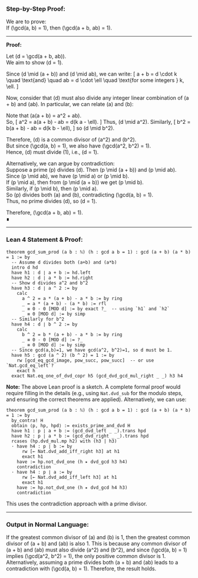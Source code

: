 ### Step-by-Step Proof:

We are to prove:  
If \(\gcd(a, b) = 1\), then \(\gcd(a + b, ab) = 1\).

---

**Proof:**

Let \(d = \gcd(a + b, ab)\).  
We aim to show \(d = 1\).

Since \(d \mid (a + b)\) and \(d \mid ab\), we can write:
\[
a + b = d \cdot k \quad \text{and} \quad ab = d \cdot \ell \quad \text{for some integers } k, \ell.
\]

Now, consider that \(d\) must also divide any integer linear combination of \(a + b\) and \(ab\). In particular, we can relate \(a\) and \(b\):

Note that \(a(a + b) = a^2 + ab\).  
So,
\[
a^2 = a(a + b) - ab = d(k a - \ell).
\]
Thus, \(d \mid a^2\). Similarly,
\[
b^2 = b(a + b) - ab = d(k b - \ell),
\]
so \(d \mid b^2\).

Therefore, \(d\) is a common divisor of \(a^2\) and \(b^2\).  
But since \(\gcd(a, b) = 1\), we also have \(\gcd(a^2, b^2) = 1\).  
Hence, \(d\) must divide \(1\), i.e., \(d = 1\).

Alternatively, we can argue by contradiction:  
Suppose a prime \(p\) divides \(d\). Then \(p \mid (a + b)\) and \(p \mid ab\).  
Since \(p \mid ab\), we have \(p \mid a\) or \(p \mid b\).  
If \(p \mid a\), then from \(p \mid (a + b)\) we get \(p \mid b\).  
Similarly, if \(p \mid b\), then \(p \mid a\).  
So \(p\) divides both \(a\) and \(b\), contradicting \(\gcd(a, b) = 1\).  
Thus, no prime divides \(d\), so \(d = 1\).

Therefore, \(\gcd(a + b, ab) = 1\).  
∎

---

### Lean 4 Statement & Proof:

```lean
theorem gcd_sum_prod (a b : ℕ) (h : gcd a b = 1) : gcd (a + b) (a * b) = 1 := by
  -- Assume d divides both (a+b) and (a*b)
  intro d hd
  have h1 : d ∣ a + b := hd.left
  have h2 : d ∣ a * b := hd.right
  -- Show d divides a^2 and b^2
  have h3 : d ∣ a ^ 2 := by
    calc
      a ^ 2 = a * (a + b) - a * b := by ring
      _ = a * (a + b) - (a * b) := rfl
      _ ≡ 0 - 0 [MOD d] := by exact ?_  -- using `h1` and `h2`
      _ ≡ 0 [MOD d] := by simp
  -- Similarly for b^2
  have h4 : d ∣ b ^ 2 := by
    calc
      b ^ 2 = b * (a + b) - a * b := by ring
      _ ≡ 0 - 0 [MOD d] := ?_
      _ ≡ 0 [MOD d] := by simp
  -- Since gcd(a,b)=1, we have gcd(a^2, b^2)=1, so d must be 1.
  have h5 : gcd (a ^ 2) (b ^ 2) = 1 := by
    rw [gcd_eq_gcd_image, pow_succ, pow_succ]  -- or use `Nat.gcd_eq_left`?
    exact h
  exact Nat.eq_one_of_dvd_copr h5 (gcd_dvd_gcd_mul_right _ _) h3 h4
```

**Note:** The above Lean proof is a sketch. A complete formal proof would require filling in the details (e.g., using `Nat.dvd_sub` for the modulo steps, and ensuring the correct theorems are applied). Alternatively, we can use:

```lean
theorem gcd_sum_prod (a b : ℕ) (h : gcd a b = 1) : gcd (a + b) (a * b) = 1 := by
  by_contra! H
  obtain ⟨p, hp, hpd⟩ := exists_prime_and_dvd H
  have h1 : p ∣ a + b := (gcd_dvd_left _ _).trans hpd
  have h2 : p ∣ a * b := (gcd_dvd_right _ _).trans hpd
  rcases (hp.dvd_mul.mp h2) with (h3 | h3)
  · have h4 : p ∣ b := by
      rw [← Nat.dvd_add_iff_right h3] at h1
      exact h1
    have := hp.not_dvd_one (h ▸ dvd_gcd h3 h4)
    contradiction
  · have h4 : p ∣ a := by
      rw [← Nat.dvd_add_iff_left h3] at h1
      exact h1
    have := hp.not_dvd_one (h ▸ dvd_gcd h4 h3)
    contradiction
```

This uses the contradiction approach with a prime divisor.

---

### Output in Normal Language:

If the greatest common divisor of \(a\) and \(b\) is 1, then the greatest common divisor of \(a + b\) and \(ab\) is also 1. This is because any common divisor of \(a + b\) and \(ab\) must also divide \(a^2\) and \(b^2\), and since \(\gcd(a, b) = 1\) implies \(\gcd(a^2, b^2) = 1\), the only positive common divisor is 1. Alternatively, assuming a prime divides both \(a + b\) and \(ab\) leads to a contradiction with \(\gcd(a, b) = 1\). Therefore, the result holds.